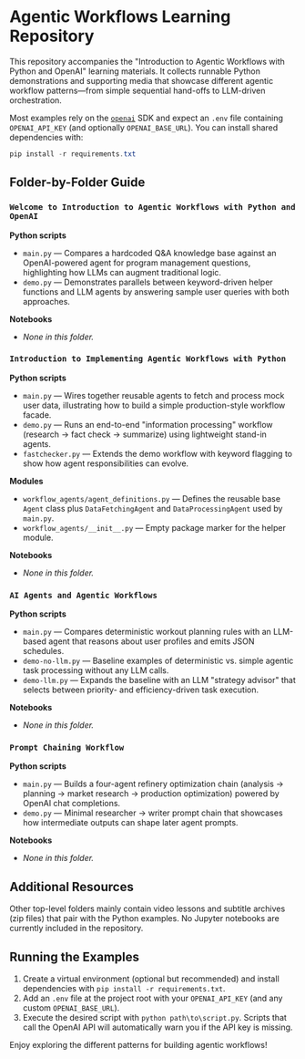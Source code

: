# Agentic Workflows Learning Repository

This repository accompanies the "Introduction to Agentic Workflows with Python and OpenAI" learning materials. It collects runnable Python demonstrations and supporting media that showcase different agentic workflow patterns—from simple sequential hand-offs to LLM-driven orchestration.

Most examples rely on the [`openai`](https://pypi.org/project/openai/) SDK and expect an `.env` file containing `OPENAI_API_KEY` (and optionally `OPENAI_BASE_URL`). You can install shared dependencies with:

```powershell
pip install -r requirements.txt
```

## Folder-by-Folder Guide

### `Welcome to Introduction to Agentic Workflows with Python and OpenAI`

**Python scripts**
- `main.py` &mdash; Compares a hardcoded Q&A knowledge base against an OpenAI-powered agent for program management questions, highlighting how LLMs can augment traditional logic.
- `demo.py` &mdash; Demonstrates parallels between keyword-driven helper functions and LLM agents by answering sample user queries with both approaches.

**Notebooks**
- _None in this folder._

### `Introduction to Implementing Agentic Workflows with Python`

**Python scripts**
- `main.py` &mdash; Wires together reusable agents to fetch and process mock user data, illustrating how to build a simple production-style workflow facade.
- `demo.py` &mdash; Runs an end-to-end "information processing" workflow (research → fact check → summarize) using lightweight stand-in agents.
- `fastchecker.py` &mdash; Extends the demo workflow with keyword flagging to show how agent responsibilities can evolve.

**Modules**
- `workflow_agents/agent_definitions.py` &mdash; Defines the reusable base `Agent` class plus `DataFetchingAgent` and `DataProcessingAgent` used by `main.py`.
- `workflow_agents/__init__.py` &mdash; Empty package marker for the helper module.

**Notebooks**
- _None in this folder._

### `AI Agents and Agentic Workflows`

**Python scripts**
- `main.py` &mdash; Compares deterministic workout planning rules with an LLM-based agent that reasons about user profiles and emits JSON schedules.
- `demo-no-llm.py` &mdash; Baseline examples of deterministic vs. simple agentic task processing without any LLM calls.
- `demo-llm.py` &mdash; Expands the baseline with an LLM "strategy advisor" that selects between priority- and efficiency-driven task execution.

**Notebooks**
- _None in this folder._

### `Prompt Chaining Workflow`

**Python scripts**
- `main.py` &mdash; Builds a four-agent refinery optimization chain (analysis → planning → market research → production optimization) powered by OpenAI chat completions.
- `demo.py` &mdash; Minimal researcher → writer prompt chain that showcases how intermediate outputs can shape later agent prompts.

**Notebooks**
- _None in this folder._

## Additional Resources

Other top-level folders mainly contain video lessons and subtitle archives (zip files) that pair with the Python examples. No Jupyter notebooks are currently included in the repository.

## Running the Examples

1. Create a virtual environment (optional but recommended) and install dependencies with `pip install -r requirements.txt`.
2. Add an `.env` file at the project root with your `OPENAI_API_KEY` (and any custom `OPENAI_BASE_URL`).
3. Execute the desired script with `python path\to\script.py`. Scripts that call the OpenAI API will automatically warn you if the API key is missing.

Enjoy exploring the different patterns for building agentic workflows!
